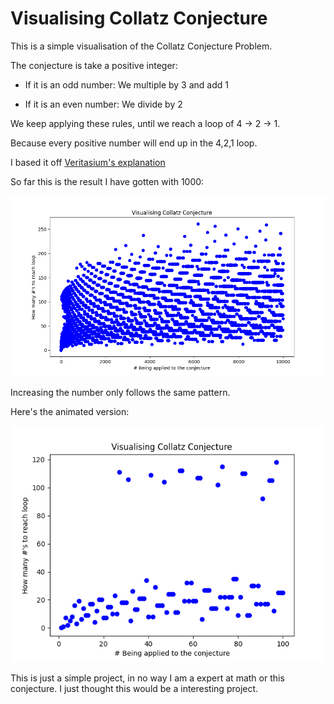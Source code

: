 # Visualising Collatz Conjecture
This is a simple visualisation of the Collatz Conjecture Problem.

The conjecture is take a positive integer: 
- If it is an odd number: 
      We multiple by 3 and add 1

- If it is an even number: 
      We divide by 2

We keep applying these rules, until we reach a loop of 4 -> 2 -> 1.

Because every positive number will end up in the 4,2,1 loop. 

I based it off [Veritasium's explanation](https://www.youtube.com/watch?v=094y1Z2wpJg)

So far this is the result I have gotten with 1000:

![Figure1](Figure_1.png)

Increasing the number only follows the same pattern. 

Here's the animated version:

![Figure2](animated.gif)


This is just a simple project, in no way I am a expert at math or this conjecture.
I just thought this would be a interesting project.